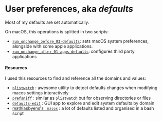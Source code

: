 # User preferences, aka _defaults_

Most of my defaults are set automatically.

On macOS, this operations is splitted in two scripts:

- [`run_onchange_before_03-defaults`](/config/.chezmoiscripts/darwin/run_onchange_before_03-defaults.tmpl): sets macOS system preferences, alongside with some apple applications.
- [`run_onchange_after_01-apps-defaults`](/config/.chezmoiscripts/darwin/run_onchange_after_01-apps-defaults): configures third party applications

#### Resources

I used this resources to find and reference all the domains and values:

- [`plistwatch`](https://github.com/catilac/plistwatch) : awesome utility to detect defaults changes when modifying macos settings interactively
- [`prefsniff`](https://github.com/zcutlip/prefsniff) : similar as `plistwatch` but for observing directories or files
- [`defaults-edit`](https://github.com/ThatsJustCheesy/defaults-edit) : GUI app to explore and edit system defaults by domain
- [mathiasbyens's `.macos`](https://github.com/mathiasbynens/dotfiles/blob/main/.macos) : a lot of defaults listed and organised in a bash script
